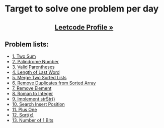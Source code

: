 # Target to solve one problem per day

<h2 style="text-align: center; font-weight: bold;"><a href="https://leetcode.com/saiful70/"> Leetcode Profile &raquo; </a></h2>

## Problem lists:

<!-- - []() -->

- [1. Two Sum](https://leetcode.com/problems/two-sum)
- [2. Palindrome Number](https://leetcode.com/problems/palindrome-number)
- [3. Valid Parentheses](https://leetcode.com/problems/valid-parentheses/)
- [4. Length of Last Word](https://leetcode.com/problems/length-of-last-word/submissions/)
- [5. Merge Two Sorted Lists](https://leetcode.com/problems/merge-two-sorted-lists/submissions/)
- [6. Remove Duplicates from Sorted Array](https://leetcode.com/problems/remove-duplicates-from-sorted-array/submissions/)
- [7. Remove Element](https://leetcode.com/problems/remove-element/)
- [8. Roman to Integer](https://leetcode.com/problems/roman-to-integer/)
- [9. Implement strStr()](https://leetcode.com/problems/implement-strstr/)
- [10. Search Insert Position](https://leetcode.com/problems/search-insert-position/)
- [11. Plus One](https://leetcode.com/problems/plus-one/)
- [12. Sqrt(x)](https://leetcode.com/problems/sqrtx/)
- [13. Number of 1 Bits](https://leetcode.com/problems/number-of-1-bits/)
